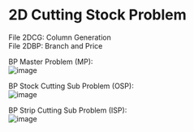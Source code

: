 # 2D Cutting Stock Problem
File 2DCG: Column Generation  
File 2DBP: Branch and Price

BP Master Problem (MP):  
![image](https://github.com/Baturuym/2DCSP_Column_Generation/blob/new_model/01.png)

BP Stock Cutting Sub Problem (OSP):  
![image](https://github.com/Baturuym/2DCSP_Column_Generation/blob/new_model/02.png)

BP Strip Cutting Sub Problem (ISP):  
![image](https://github.com/Baturuym/2DCSP_Column_Generation/blob/new_model/03.png)
